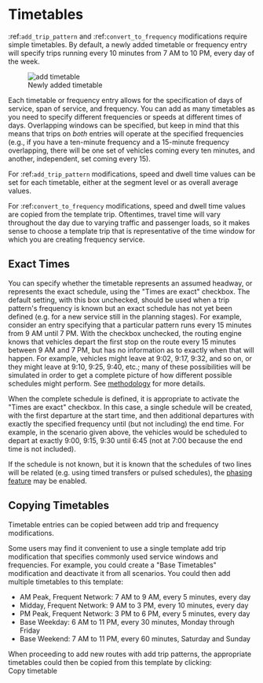 # Timetables

:ref:`add_trip_pattern` and :ref:`convert_to_frequency` modifications require simple timetables. By default, a newly added timetable or frequency entry will specify trips running every 10 minutes from 7 AM to 10 PM, every day of the week.

<figure>
  <img src="../img/new-timetable.png" alt="add timetable" />
  <figcaption>Newly added timetable</figcaption>
</figure>

Each timetable or frequency entry allows for the specification of days of service, span of service, and frequency. You can add as many timetables as you need to specify different frequencies or speeds at different times of days.  Overlapping windows can be specified, but keep in mind that this means that trips on _both_ entries will operate at the specified frequencies (e.g., if you have a ten-minute frequency and a 15-minute frequency overlapping, there will be one set of vehicles coming every ten minutes, and another, independent, set coming every 15).

For :ref:`add_trip_pattern` modifications, speed and dwell time values can be set for each timetable, either at the segment level or as overall average values. 

For :ref:`convert_to_frequency` modifications, speed and dwell time values are copied from the template trip. Oftentimes, travel time will vary throughout the day due to varying traffic and passenger loads, so it makes sense to choose a template trip that is representative of the time window for which you are creating frequency service.

## Exact Times

You can specify whether the timetable represents an assumed headway, or represents the exact schedule, using the "Times are exact" checkbox. The default setting, with this box unchecked, should be used when a trip pattern's frequency is known but an exact schedule has not yet been defined (e.g. for a new service still in the planning stages).  For example, consider an entry specifying that a particular pattern runs every 15 minutes from 9 AM until 7 PM. With the checkbox unchecked, the routing engine knows that vehicles depart the first stop on the route every 15 minutes between 9 AM and 7 PM, but has no information as to exactly when that will happen. For example, vehicles might leave at 9:02, 9:17, 9:32, and so on, or they might leave at 9:10, 9:25, 9:40, etc.; many of these possibilities will be simulated in order to get a complete picture of how different possible schedules might perform. See [methodology](../analysis/methodology.html) for more details.

When the complete schedule is defined, it is appropriate to activate the "Times are exact" checkbox. In this case, a single schedule will be created, with the first departure at the start time, and then additional departures with exactly the specified frequency until (but not including) the end time. For example, in the scenario given above, the vehicles would be scheduled to depart at exactly 9:00, 9:15, 9:30 until 6:45 (not at 7:00 because the end time is not included). 

If the schedule is not known, but it is known that the schedules of two lines will be related (e.g. using timed transfers or pulsed schedules), the [phasing feature](phasing.html) may be enabled.


## Copying Timetables

Timetable entries can be copied between add trip and frequency modifications.

Some users may find it convenient to use a single template add trip modification that specifies commonly used service windows and frequencies.  For example, you could create a "Base Timetables" modification and deactivate it from all scenarios.  You could then add multiple timetables to this template:
* AM Peak, Frequent Network: 7 AM to 9 AM, every 5 minutes, every day
* Midday, Frequent Network: 9 AM to 3 PM, every 10 minutes, every day
* PM Peak, Frequent Network: 3 PM to 6 PM, every 5 minutes, every day
* Base Weekday: 6 AM to 11 PM, every 30 minutes, Monday through Friday
* Base Weekend: 7 AM to 11 PM, every 60 minutes, Saturday and Sunday

When proceeding to add new routes with add trip patterns, the appropriate timetables could then be copied from this template by clicking:
<br><span class="btn btn-success"><i class="fa fa-plus"></i> Copy timetable</span>
